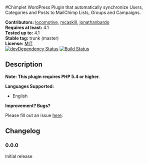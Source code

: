 #Chimplet
WordPress Plugin that automatically synchronize Users, Categories and Posts to MailChimp Lists, Groups and Campaigns.

**Contributors:** [locomotive](https://github.com/locomotivemtl), [mcaskill](https://github.com/mcaskill), [jonathanbardo](https://github.com/jonathanbardo)  
**Requires at least:** 4.1  
**Tested up to:** 4.1  
**Stable tag:** trunk (master)  
**License:** [MIT](http://en.wikipedia.org/wiki/MIT_License)  
[![devDependency Status](https://david-dm.org/locomotivemtl/wordpress-chimplet/dev-status.svg)](https://david-dm.org/locomotivemtl/wordpress-chimplet#info=devDependencies)
[![Build Status](https://travis-ci.org/locomotivemtl/wordpress-chimplet.png?branch=master)](https://travis-ci.org/locomotivemtl/wordpress-chimplet)

## Description ##

**Note: This plugin requires PHP 5.4 or higher.**

**Languages Supported:**

 * English

**Improvement? Bugs?**

Please fill out an issue [here](https://github.com/locomotivemtl/wordpress-chimplet/issues).

## Changelog ##

### 0.0.0 ###
Initial release
